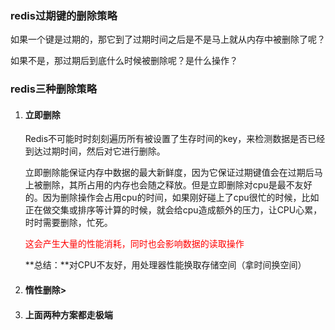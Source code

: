 ### redis过期键的删除策略

如果一个键是过期的，那它到了过期时间之后是不是马上就从内存中被删除了呢？

如果不是，那过期后到底什么时候被删除呢？是什么操作？

### redis三种删除策略

1. #### 立即删除

   Redis不可能时时刻刻遍历所有被设置了生存时间的key，来检测数据是否已经到达过期时间，然后对它进行删除。

   立即删除能保证内存中数据的最大新鲜度，因为它保证过期键值会在过期后马上被删除，其所占用的内存也会随之释放。但是立即删除对cpu是最不友好的。因为删除操作会占用cpu的时间，如果刚好碰上了cpu很忙的时候，比如正在做交集或排序等计算的时候，就会给cpu造成额外的压力，让CPU心累，时时需要删除，忙死。

   <font color = 'red'>这会产生大量的性能消耗，同时也会影响数据的读取操作</font>

   **总结：**对CPU不友好，用处理器性能换取存储空间（拿时间换空间）

2. #### 惰性删除>

3. #### 上面两种方案都走极端




